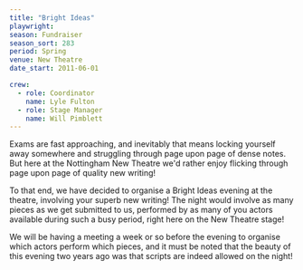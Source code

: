 ```yaml
---
title: "Bright Ideas"
playwright:
season: Fundraiser
season_sort: 283
period: Spring
venue: New Theatre
date_start: 2011-06-01

crew:
  - role: Coordinator
    name: Lyle Fulton
  - role: Stage Manager
    name: Will Pimblett
---
```


Exams are fast approaching, and inevitably that means locking yourself away somewhere and struggling through page upon page of dense notes. But here at the Nottingham New Theatre we'd rather enjoy flicking through page upon page of quality new writing!

To that end, we have decided to organise a Bright Ideas evening at the theatre, involving your superb new writing! The night would involve as many pieces as we get submitted to us, performed by as many of you actors available during such a busy period, right here on the New Theatre stage!

We will be having a meeting a week or so before the evening to organise which actors perform which pieces, and it must be noted that the beauty of this evening two years ago was that scripts are indeed allowed on the night!
